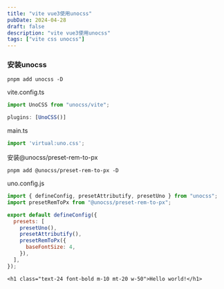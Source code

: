 ```yaml
---
title: "vite vue3使用unocss"
pubDate: 2024-04-28
draft: false
description: "vite vue3使用unocss"
tags: ["vite css unocss"]
---
```


### 安装unocss
```shell
pnpm add unocss -D
```

vite.config.ts

```ts 
import UnoCSS from "unocss/vite";

plugins: [UnoCSS()]
```

main.ts

```ts
import 'virtual:uno.css';
```

安装@unocss/preset-rem-to-px
```shell
pnpm add @unocss/preset-rem-to-px -D
```

uno.config.js
```js
import { defineConfig, presetAttributify, presetUno } from "unocss";
import presetRemToPx from "@unocss/preset-rem-to-px";

export default defineConfig({
  presets: [
    presetUno(),
    presetAttributify(),
    presetRemToPx({
      baseFontSize: 4,
    }),
  ],
});

```


```vue
<h1 class="text-24 font-bold m-10 mt-20 w-50">Hello world!</h1>
```